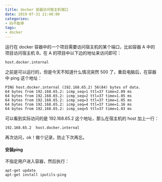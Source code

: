 ```yaml
---
title: docker 容器访问宿主机端口
date: 2019-07-31 21:48:00
categories: 
- 码不能停
tags:
- docker
---
```


运行在 docker 容器中的一个项目需要访问宿主机的某个端口，比如容器 A 中的项目访问宿主机 B，在 A 的项目中以下边的地址来访问即可：
```
host.docker.internal
```

之前是可以运行的，但是今天不知道什么情况突然 500 了，重启电脑后，在容器中 ping 这个地址：
```
PING host.docker.internal (192.168.65.2) 56(84) bytes of data.
64 bytes from 192.168.65.2: icmp_seq=1 ttl=37 time=2.09 ms
64 bytes from 192.168.65.2: icmp_seq=2 ttl=37 time=1.05 ms
64 bytes from 192.168.65.2: icmp_seq=3 ttl=37 time=1.05 ms
64 bytes from 192.168.65.2: icmp_seq=4 ttl=37 time=1.16 ms
64 bytes from 192.168.65.2: icmp_seq=5 ttl=37 time=1.03 ms

```

可以看到实际访问的是 192.168.65.2 这个地址，那么在宿主机的 host 加上一行：
```
192.168.65.2  host.docker.internal
```

再次访问，ok！做个记录，防止下次再忘。


#### 安装ping
不指定用户进入容器，然后执行：
```
apt-get update
apt-get install iputils-ping
```
